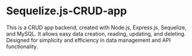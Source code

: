 # Sequelize.js-CRUD-app
This is a CRUD app backend, created with Node.js, Express.js, Sequelize, and MySQL.
It allows easy data creation, reading, updating, and deleting. 
Designed for simplicity and efficiency in data management and API functionality.
